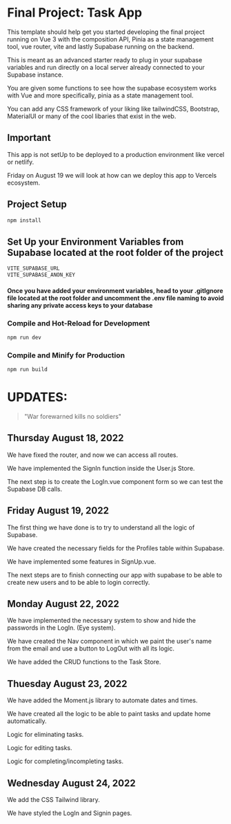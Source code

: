 # Final Project: Task App

This template should help get you started developing the final project running on Vue 3 with the composition API, Pinia as a state management tool, vue router, vite and lastly Supabase running on the backend.

This is meant as an advanced starter ready to plug in your supabase variables and run directly on a local server already connected to your Supabase instance.

You are given some functions to see how the supabase ecosystem works with Vue and more specifically, pinia as a state management tool.

You can add any CSS framework of your liking like tailwindCSS, Bootstrap, MaterialUI or many of the cool libaries that exist in the web.

## Important

This app is not setUp to be deployed to a production environment like vercel or netlify.

Friday on August 19 we will look at how can we deploy this app to Vercels ecosystem.

## Project Setup

```sh
npm install
```

## Set Up your Environment Variables from Supabase located at the root folder of the project

```sh
VITE_SUPABASE_URL
VITE_SUPABASE_ANON_KEY
```

#### Once you have added your environment variables, head to your .gitIgnore file located at the root folder and uncomment the .env file naming to avoid sharing any private access keys to your database

### Compile and Hot-Reload for Development

```sh
npm run dev
```

### Compile and Minify for Production

```sh
npm run build
```

# UPDATES:

> "War forewarned kills no soldiers"

## Thursday August 18, 2022

We have fixed the router, and now we can access all routes.

We have implemented the SignIn function inside the User.js Store.

The next step is to create the LogIn.vue component form so we can test the Supabase DB calls.

## Friday August 19, 2022

The first thing we have done is to try to understand all the logic of Supabase.

We have created the necessary fields for the Profiles table within Supabase.

We have implemented some features in SignUp.vue.

The next steps are to finish connecting our app with supabase to be able to create new users and to be able to login correctly.

## Monday August 22, 2022

We have implemented the necessary system to show and hide the passwords in the LogIn. (Eye system).

We have created the Nav component in which we paint the user's name from the email and use a button to LogOut with all its logic.

We have added the CRUD functions to the Task Store.

## Thuesday August 23, 2022

We have added the Moment.js library to automate dates and times.

We have created all the logic to be able to paint tasks and update home automatically.

Logic for eliminating tasks.

Logic for editing tasks.

Logic for completing/incompleting tasks.

## Wednesday August 24, 2022

We add the CSS Tailwind library.

We have styled the LogIn and Signin pages.
